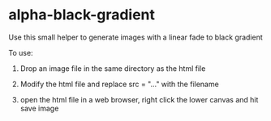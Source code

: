 # alpha-black-gradient
Use this small helper to generate images with a linear fade to black gradient

To use:

1. Drop an image file in the same directory as the html file

2. Modify the html file and replace src = "..." with the filename

3. open the html file in a web browser, right click the lower canvas and hit save image
